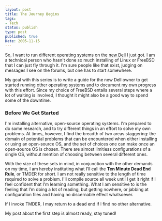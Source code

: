 ```yaml
---
layout: post
title: The Journey Begins
tags:
- Tech
status: publish
type: post
published: true
Date: 2005-11-15
---
```

So, I want to run different operating systems on the [new Dell](../2005-11-12-the-dawn-of-a-new-day) I just got.  I am a technical person who hasn't done so much installing of Linux or FreeBSD that I can just fly through it.  I'm sure people like that exist, judging on messages I see on the forums, but one has to start somewhere.

My goal with this series is to write a guide for the new Dell owner to get started running other operating systems and to document my own progress with this effort.  Since my choice of FreeBSD entails several steps where a lot of waiting is involved, I thought it might also be a good way to spend some of the downtime.


### Before We Get Started

I'm installing alternative, open-source operating systems.  I'm prepared to do some research, and to try different things in an effort to solve my own problems.  At times, however, I find the breadth of two areas staggering: the domain of potential problems that can be encountered when either installing or using an open-source OS, and the set of choices one can make once an open-source OS is chosen.  There are almost limitless configurations of a single OS,  without mention of choosing between several different ones.

With the size of these sets in mind, in conjunction with the other demands on my time, I am hereby instituting what I'll call the <strong>Ten Minute Dead End Rule</strong>, or <span class="caps">TMDER</span> for short.  I am not really sensitive to the length of time required to solve a problem.  I'll compile source all week until I get it right if I feel confident that I'm learning something.  What I am sensitive to is the feeling that I'm doing a lot of reading, but getting nowhere, or jabbing at configuration files and having no discernable effect whatsoever.

If I invoke <span class="caps">TMDER</span>, I may return to a dead end if I find no other alternative.

My post about the first step is almost ready, stay tuned!
